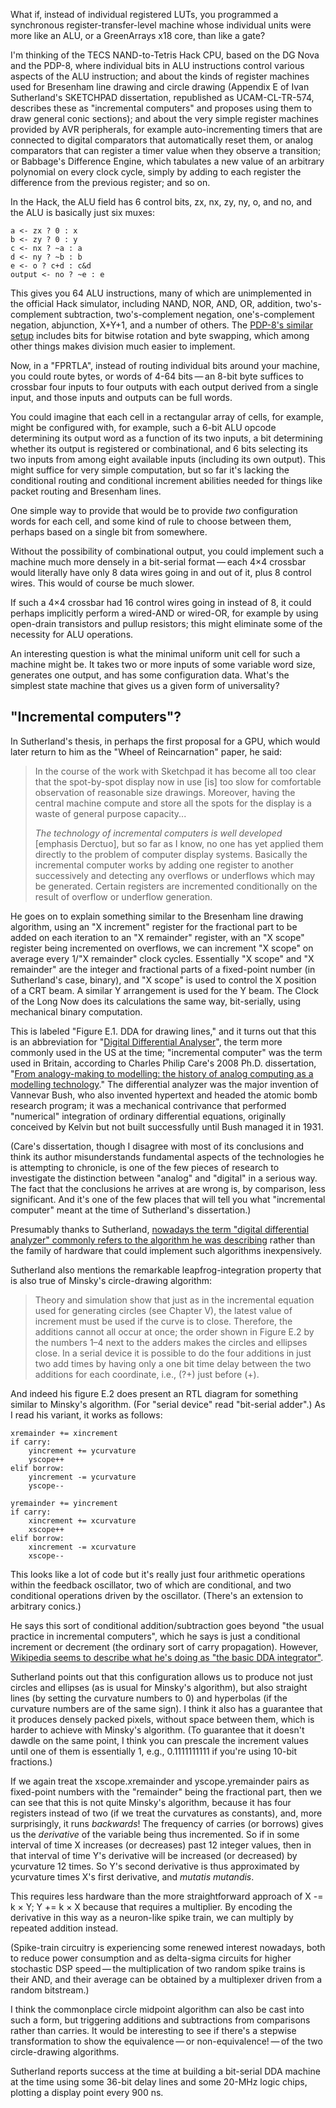 What if, instead of individual registered LUTs, you programmed a
synchronous register-transfer-level machine whose individual units
were more like an ALU, or a GreenArrays x18 core, than like a gate?

I'm thinking of the TECS NAND-to-Tetris Hack CPU, based on the DG Nova
and the PDP-8, where individual bits in ALU instructions control
various aspects of the ALU instruction; and about the kinds of
register machines used for Bresenham line drawing and circle drawing
(Appendix E of Ivan Sutherland's SKETCHPAD dissertation, republished
as UCAM-CL-TR-574, describes these as "incremental computers" and
proposes using them to draw general conic sections); and about the
very simple register machines provided by AVR peripherals, for example
auto-incrementing timers that are connected to digital comparators
that automatically reset them, or analog comparators that can register
a timer value when they observe a transition; or Babbage's Difference
Engine, which tabulates a new value of an arbitrary polynomial on
every clock cycle, simply by adding to each register the difference
from the previous register; and so on.

In the Hack, the ALU field has 6 control bits, zx, nx, zy, ny, o, and
no, and the ALU is basically just six muxes:

    a <- zx ? 0 : x
    b <- zy ? 0 : y
    c <- nx ? ~a : a
    d <- ny ? ~b : b
    e <- o ? c+d : c&d
    output <- no ? ~e : e

This gives you 64 ALU instructions, many of which are unimplemented in
the official Hack simulator, including NAND, NOR, AND, OR, addition,
two's-complement subtraction, two's-complement negation,
one's-complement negation, abjunction, X+Y+1, and a number of others.
The [PDP-8's similar
setup](https://github.com/johnwcowan/pdp8x/blob/master/arch.md)
includes bits for bitwise rotation and byte swapping, which among
other things makes division much easier to implement.

Now, in a "FPRTLA", instead of routing individual bits around your
machine, you could route bytes, or words of 4-64 bits — an 8-bit byte
suffices to crossbar four inputs to four outputs with each output
derived from a single input, and those inputs and outputs can be full
words.

You could imagine that each cell in a rectangular array of cells, for
example, might be configured with, for example, such a 6-bit ALU
opcode determining its output word as a function of its two inputs, a
bit determining whether its output is registered or combinational, and
6 bits selecting its two inputs from among eight available inputs
(including its own output).  This might suffice for very simple
computation, but so far it's lacking the conditional routing and
conditional increment abilities needed for things like packet routing
and Bresenham lines.

One simple way to provide that would be to provide *two* configuration
words for each cell, and some kind of rule to choose between them,
perhaps based on a single bit from somewhere.

Without the possibility of combinational output, you could implement
such a machine much more densely in a bit-serial format — each 4×4
crossbar would literally have only 8 data wires going in and out of
it, plus 8 control wires.  This would of course be much slower.

If such a 4×4 crossbar had 16 control wires going in instead of 8, it
could perhaps implicitly perform a wired-AND or wired-OR, for example
by using open-drain transistors and pullup resistors; this might
eliminate some of the necessity for ALU operations.

An interesting question is what the minimal uniform unit cell for such
a machine might be.  It takes two or more inputs of some variable
word size, generates one output, and has some configuration data.
What's the simplest state machine that gives us a given form of
universality?

"Incremental computers"?
------------------------

In Sutherland's thesis, in perhaps the first proposal for a GPU, which
would later return to him as the "Wheel of Reincarnation" paper, he
said:

> In the course of the work with Sketchpad it has become all too clear
> that the spot-by-spot display now in use [is] too slow for
> comfortable observation of reasonable size drawings. Moreover,
> having the central machine compute and store all the spots for the
> display is a waste of general purpose capacity...
>
> *The technology of incremental computers is well developed*
> [emphasis Derctuo], but so far as I know, no one has yet applied
> them directly to the problem of computer display systems. Basically
> the incremental computer works by adding one register to another
> successively and detecting any overflows or underflows which may be
> generated. Certain registers are incremented conditionally on the
> result of overflow or underflow generation.

He goes on to explain something similar to the Bresenham line drawing
algorithm, using an "X increment" register for the fractional part to
be added on each iteration to an "X remainder" register, with an "X
scope" register being incremented on overflows, we can increment "X
scope" on average every 1/"X remainder" clock cycles.  Essentially "X
scope" and "X remainder" are the integer and fractional parts of a
fixed-point number (in Sutherland's case, binary), and "X scope" is
used to control the X position of a CRT beam.  A similar Y arrangement
is used for the Y beam.  The Clock of the Long Now does its
calculations the same way, bit-serially, using mechanical binary
computation.

This is labeled "Figure E.1. DDA for drawing lines," and it turns out
that this is an abbreviation for "[Digital Differential Analyser][2]",
the term more commonly used in the US at the time; "incremental
computer" was the term used in Britain, according to Charles Philip
Care's 2008 Ph.D. dissertation, "[From analogy-making to modelling:
the history of analog computing as a modelling technology][0]."  The
differential analyzer was the major invention of Vannevar Bush, who
also invented hypertext and headed the atomic bomb research program;
it was a mechanical contrivance that performed "numerical" integration
of ordinary differential equations, originally conceived by Kelvin but
not built successfully until Bush managed it in 1931.

[0]: https://core.ac.uk/download/pdf/47252.pdf
[2]: https://en.wikipedia.org/wiki/Digital_differential_analyzer

(Care's dissertation, though I disagree with most of its conclusions
and think its author misunderstands fundamental aspects of the
technologies he is attempting to chronicle, is one of the few pieces
of research to investigate the distinction between "analog" and
"digital" in a serious way.  The fact that the conclusions he arrives
at are wrong is, by comparison, less significant.  And it's one of the
few places that will tell you what "incremental computer" meant at the
time of Sutherland's dissertation.)

Presumably thanks to Sutherland, [nowadays the term "digital
differential analyzer" commonly refers to the algorithm he was
describing][1] rather than the family of hardware that could implement
such algorithms inexpensively.

[1]: https://en.wikipedia.org/wiki/Digital_differential_analyzer_(graphics_algorithm)

Sutherland also mentions the remarkable leapfrog-integration property
that is also true of Minsky's circle-drawing algorithm:

> Theory and simulation show that just as in the incremental equation
> used for generating circles (see Chapter V), the latest value of
> increment must be used if the curve is to close.  Therefore, the
> additions cannot all occur at once; the order shown in Figure E.2 by
> the numbers 1–4 next to the adders makes the circles and ellipses
> close.  In a serial device it is possible to do the four additions
> in just two add times by having only a one bit time delay between
> the two additions for each coordinate, i.e., (?+) just before (+).

And indeed his figure E.2 does present an RTL diagram for something
similar to Minsky's algorithm.  (For "serial device" read "bit-serial
adder".)  As I read his variant, it works as follows:

    xremainder += xincrement
    if carry:
        yincrement += ycurvature
        yscope++
    elif borrow:
        yincrement -= ycurvature
        yscope--

    yremainder += yincrement
    if carry:
        xincrement += xcurvature
        xscope++
    elif borrow:
        xincrement -= xcurvature
        xscope--

This looks like a lot of code but it's really just four arithmetic
operations within the feedback oscillator, two of which are
conditional, and two conditional operations driven by the oscillator.
(There's an extension to arbitrary conics.)

He says this sort of conditional addition/subtraction goes beyond "the
usual practice in incremental computers", which he says is just a
conditional increment or decrement (the ordinary sort of carry
propagation).  However, [Wikipedia seems to describe what he's doing
as "the basic DDA integrator"][3].

[3]: https://en.wikipedia.org/wiki/Digital_differential_analyzer#Theory

Sutherland points out that this configuration allows us to produce not
just circles and ellipses (as is usual for Minsky's algorithm), but
also straight lines (by setting the curvature numbers to 0) and
hyperbolas (if the curvature numbers are of the same sign).  I think
it also has a guarantee that it produces densely packed pixels,
without space between them, which is harder to achieve with Minsky's
algorithm.  (To guarantee that it doesn't dawdle on the same point, I
think you can prescale the increment values until one of them is
essentially 1, e.g., 0.1111111111 if you're using 10-bit fractions.)

If we again treat the xscope.xremainder and yscope.yremainder pairs as
fixed-point numbers with the "remainder" being the fractional part,
then we can see that this is not quite Minsky's algorithm, because it
has four registers instead of two (if we treat the curvatures as
constants), and, more surprisingly, it runs *backwards*!  The
frequency of carries (or borrows) gives us the *derivative* of the
variable being thus incremented.  So if in some interval of time X
increases (or decreases) past 12 integer values, then in that interval
of time Y's derivative will be increased (or decreased) by ycurvature
12 times.  So Y's second derivative is thus approximated by ycurvature
times X's first derivative, and *mutatis mutandis*.

This requires less hardware than the more straightforward approach of
X -= k × Y; Y += k × X because that requires a multiplier.  By
encoding the derivative in this way as a neuron-like spike train, we
can multiply by repeated addition instead.

(Spike-train circuitry is experiencing some renewed interest nowadays,
both to reduce power consumption and as delta-sigma circuits for
higher stochastic DSP speed — the multiplication of two random spike
trains is their AND, and their average can be obtained by a
multiplexer driven from a random bitstream.)

I think the commonplace circle midpoint algorithm can also be cast
into such a form, but triggering additions and subtractions from
comparisons rather than carries.  It would be interesting to see if
there's a stepwise transformation to show the equivalence — or
non-equivalence! — of the two circle-drawing algorithms.

Sutherland reports success at the time at building a bit-serial DDA
machine at the time using some 36-bit delay lines and some 20-MHz
logic chips, plotting a display point every 900 ns.

